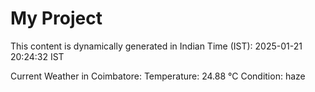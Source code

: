 # My Project

This content is dynamically generated in Indian Time (IST): 2025-01-21 20:24:32 IST


Current Weather in Coimbatore:
Temperature: 24.88 °C
Condition: haze
